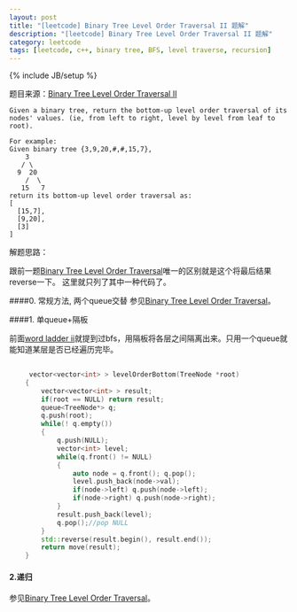 ```yaml
---
layout: post
title: "[leetcode] Binary Tree Level Order Traversal II 题解"
description: "[leetcode] Binary Tree Level Order Traversal II 题解"
category: leetcode 
tags: [leetcode, c++, binary tree, BFS, level traverse, recursion]
---
```

{% include JB/setup %}


题目来源：[Binary Tree Level Order Traversal
II](https://oj.leetcode.com/problems/binary-tree-level-order-traversal-ii/)

>
	
	Given a binary tree, return the bottom-up level order traversal of its nodes' values. (ie, from left to right, level by level from leaf to root).

	For example:
	Given binary tree {3,9,20,#,#,15,7},
	    3
	   / \
	  9  20
	    /  \
	   15   7
	return its bottom-up level order traversal as:
	[
	  [15,7],
	  [9,20],
	  [3]
	]


解题思路：

跟前一题[Binary Tree Level Order Traversal](./binary-tree-level-order-traversal.html)唯一的区别就是这个将最后结果reverse一下。
这里就只列了其中一种代码了。

####0. 常规方法, 两个queue交替
参见[Binary Tree Level Order Traversal](./binary-tree-level-order-traversal.html)。
 
####1. 单queue+隔板

前面[word ladder ii](./word-ladder-ii.html)就提到过bfs，用隔板将各层之间隔离出来。只用一个queue就能知道某层是否已经遍历完毕。

```cpp
	
	 vector<vector<int> > levelOrderBottom(TreeNode *root) 
    {
        vector<vector<int> > result;
        if(root == NULL) return result;
        queue<TreeNode*> q;
        q.push(root);
        while(! q.empty())
        {
            q.push(NULL);
            vector<int> level;
            while(q.front() != NULL)
            {
                auto node = q.front(); q.pop();
                level.push_back(node->val);
                if(node->left) q.push(node->left);
                if(node->right) q.push(node->right);
            }
            result.push_back(level);
            q.pop();//pop NULL
        }
        std::reverse(result.begin(), result.end());
        return move(result);
    }
```

#### 2.递归

参见[Binary Tree Level Order Traversal](./binary-tree-level-order-traversal.html)。
 
